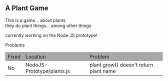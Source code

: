 ## A Plant Game

This is a game... about plants <br>
they do plant things... among other things

currently working on the Node JS prototype! <br>

Problems
<table>
    <tr style="background-color:DarkGray">
        <td>Fixed</td>
        <td>Location</td>
        <td>Problem</td>
    </tr>
    <tr>
        <td>No</td>
        <td>NodeJS-Prototype/plants.js</td>
        <td>plant.grow() doesn't return plant name</td>
    </tr>
</table>